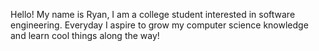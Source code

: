 
Hello! My name is Ryan, I am a college student interested in software engineering. Everyday I aspire to grow my computer science knowledge and learn cool things along the way! 

<!---
RyanRearden/RyanRearden is a ✨ special ✨ repository because its `README.md` (this file) appears on your GitHub profile.
You can click the Preview link to take a look at your changes.
--->

